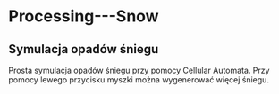 # Processing---Snow
Symulacja opadów śniegu
-
Prosta symulacja opadów śniegu przy pomocy Cellular Automata. Przy pomocy lewego przycisku myszki można wygenerować więcej śniegu.
